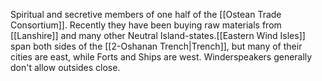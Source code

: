Spiritual and secretive members of one half of the [[Ostean Trade Consortium]].  Recently they have been buying raw materials from [[Lanshire]] and many other Neutral Island-states.[[Eastern Wind Isles]] span both sides of the [[2-Oshanan Trench|Trench]], but many of their cities are east, while Forts and Ships are west.  Winderspeakers generally don't allow outsides close. 